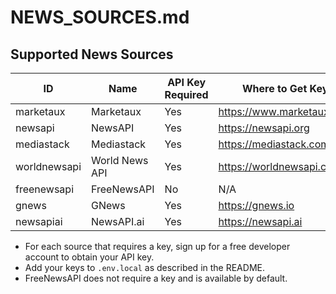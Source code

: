 # NEWS_SOURCES.md

## Supported News Sources

| ID           | Name           | API Key Required | Where to Get Key                | Docs URL                        |
|--------------|----------------|------------------|----------------------------------|---------------------------------|
| marketaux    | Marketaux      | Yes              | https://www.marketaux.com        | https://www.marketaux.com       |
| newsapi      | NewsAPI        | Yes              | https://newsapi.org              | https://newsapi.org             |
| mediastack   | Mediastack     | Yes              | https://mediastack.com           | https://mediastack.com          |
| worldnewsapi | World News API | Yes              | https://worldnewsapi.com         | https://worldnewsapi.com        |
| freenewsapi  | FreeNewsAPI    | No               | N/A                              | https://www.freenewsapi.com     |
| gnews        | GNews          | Yes              | https://gnews.io                 | https://gnews.io                |
| newsapiai    | NewsAPI.ai     | Yes              | https://newsapi.ai               | https://newsapi.ai              |

- For each source that requires a key, sign up for a free developer account to obtain your API key.
- Add your keys to `.env.local` as described in the README.
- FreeNewsAPI does not require a key and is available by default. 